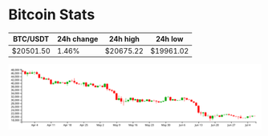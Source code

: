 # Bitcoin Stats

BTC/USDT|24h change|24h high|24h low|
|---|---|---|---|
|$20501.50|1.46%|$20675.22|$19961.02|

<img src="./chart.svg">
